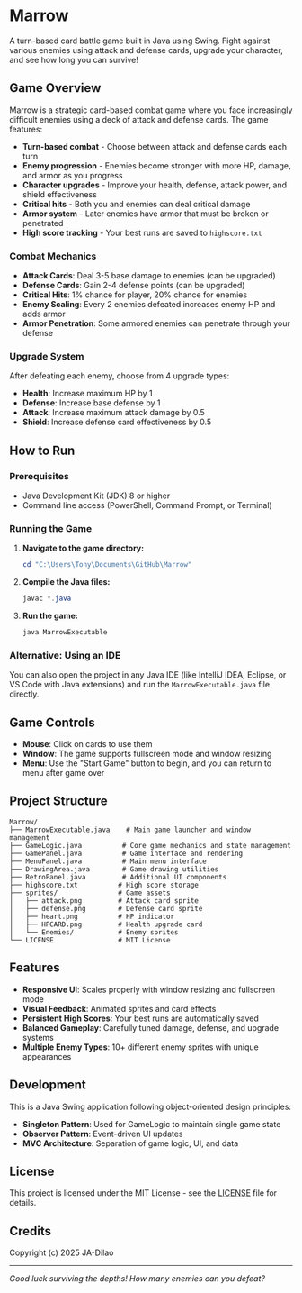 # Marrow

A turn-based card battle game built in Java using Swing. Fight against various enemies using attack and defense cards, upgrade your character, and see how long you can survive!

## Game Overview

Marrow is a strategic card-based combat game where you face increasingly difficult enemies using a deck of attack and defense cards. The game features:

- **Turn-based combat** - Choose between attack and defense cards each turn
- **Enemy progression** - Enemies become stronger with more HP, damage, and armor as you progress
- **Character upgrades** - Improve your health, defense, attack power, and shield effectiveness
- **Critical hits** - Both you and enemies can deal critical damage
- **Armor system** - Later enemies have armor that must be broken or penetrated
- **High score tracking** - Your best runs are saved to `highscore.txt`

### Combat Mechanics

- **Attack Cards**: Deal 3-5 base damage to enemies (can be upgraded)
- **Defense Cards**: Gain 2-4 defense points (can be upgraded) 
- **Critical Hits**: 1% chance for player, 20% chance for enemies
- **Enemy Scaling**: Every 2 enemies defeated increases enemy HP and adds armor
- **Armor Penetration**: Some armored enemies can penetrate through your defense

### Upgrade System

After defeating each enemy, choose from 4 upgrade types:
- **Health**: Increase maximum HP by 1
- **Defense**: Increase base defense by 1  
- **Attack**: Increase maximum attack damage by 0.5
- **Shield**: Increase defense card effectiveness by 0.5

## How to Run

### Prerequisites
- Java Development Kit (JDK) 8 or higher
- Command line access (PowerShell, Command Prompt, or Terminal)

### Running the Game

1. **Navigate to the game directory:**
   ```powershell
   cd "C:\Users\Tony\Documents\GitHub\Marrow"
   ```

2. **Compile the Java files:**
   ```powershell
   javac *.java
   ```

3. **Run the game:**
   ```powershell
   java MarrowExecutable
   ```

### Alternative: Using an IDE
You can also open the project in any Java IDE (like IntelliJ IDEA, Eclipse, or VS Code with Java extensions) and run the `MarrowExecutable.java` file directly.

## Game Controls

- **Mouse**: Click on cards to use them
- **Window**: The game supports fullscreen mode and window resizing
- **Menu**: Use the "Start Game" button to begin, and you can return to menu after game over

## Project Structure

```
Marrow/
├── MarrowExecutable.java    # Main game launcher and window management
├── GameLogic.java          # Core game mechanics and state management
├── GamePanel.java          # Game interface and rendering
├── MenuPanel.java          # Main menu interface
├── DrawingArea.java        # Game drawing utilities
├── RetroPanel.java         # Additional UI components
├── highscore.txt          # High score storage
├── sprites/               # Game assets
│   ├── attack.png         # Attack card sprite
│   ├── defense.png        # Defense card sprite
│   ├── heart.png          # HP indicator
│   ├── HPCARD.png         # Health upgrade card
│   └── Enemies/           # Enemy sprites
└── LICENSE                # MIT License
```

## Features

- **Responsive UI**: Scales properly with window resizing and fullscreen mode
- **Visual Feedback**: Animated sprites and card effects
- **Persistent High Scores**: Your best runs are automatically saved
- **Balanced Gameplay**: Carefully tuned damage, defense, and upgrade systems
- **Multiple Enemy Types**: 10+ different enemy sprites with unique appearances

## Development

This is a Java Swing application following object-oriented design principles:
- **Singleton Pattern**: Used for GameLogic to maintain single game state
- **Observer Pattern**: Event-driven UI updates
- **MVC Architecture**: Separation of game logic, UI, and data

## License

This project is licensed under the MIT License - see the [LICENSE](LICENSE) file for details.

## Credits

Copyright (c) 2025 JA-Dilao

---

*Good luck surviving the depths! How many enemies can you defeat?*
